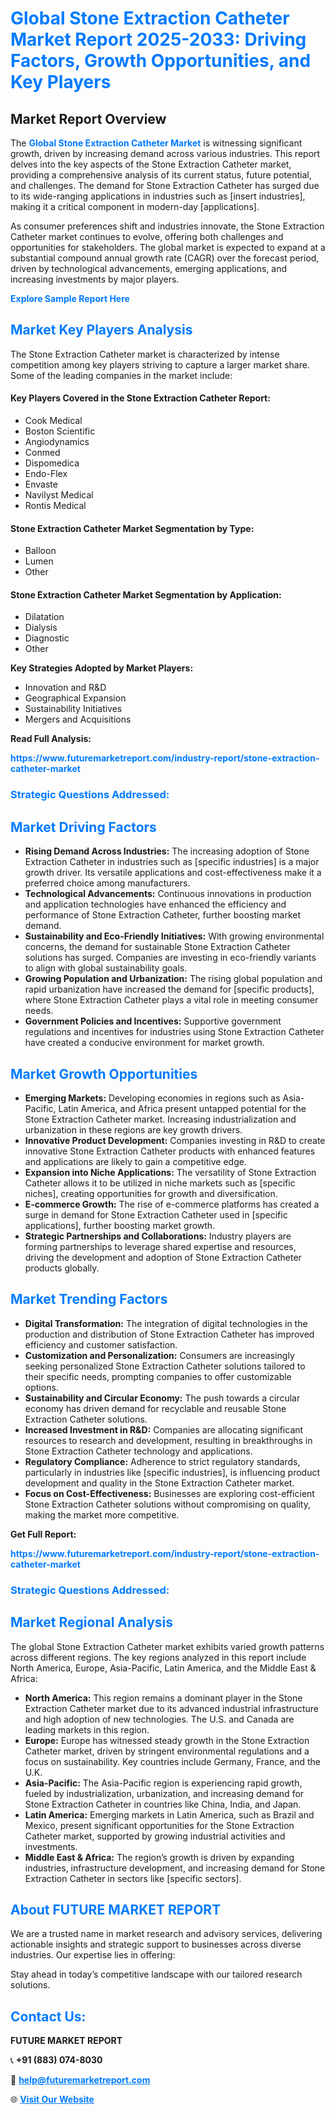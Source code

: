 <h1 style="color: #007BFF;">Global Stone Extraction Catheter Market Report 2025-2033: Driving Factors, Growth Opportunities, and Key Players</h1>

<section id="overview">
<h2>Market Report Overview</h2>
<p>The <a href="https://www.futuremarketreport.com/industry-report/stone-extraction-catheter-market" style="color: #007BFF; text-decoration: none;"><strong>Global Stone Extraction Catheter Market</strong></a> is witnessing significant growth, driven by increasing demand across various industries. This report delves into the key aspects of the Stone Extraction Catheter market, providing a comprehensive analysis of its current status, future potential, and challenges. The demand for Stone Extraction Catheter has surged due to its wide-ranging applications in industries such as [insert industries], making it a critical component in modern-day [applications].</p>
<p>As consumer preferences shift and industries innovate, the Stone Extraction Catheter market continues to evolve, offering both challenges and opportunities for stakeholders. The global market is expected to expand at a substantial compound annual growth rate (CAGR) over the forecast period, driven by technological advancements, emerging applications, and increasing investments by major players.</p>
</section>

<section id="overview">
<p><a href="https://www.futuremarketreport.com/request-sample/reportId=86400" style="color: #007BFF; text-decoration: none;"><strong>Explore Sample Report Here</strong></a></p>
</section>

<section id="key-players">
<h2 style="color: #007BFF;">Market Key Players Analysis</h2>
<p>The Stone Extraction Catheter market is characterized by intense competition among key players striving to capture a larger market share. Some of the leading companies in the market include:</p>
<h4>Key Players Covered in the Stone Extraction Catheter Report:</h4>
<ul><li>Cook Medical</li><li>Boston Scientific</li><li>Angiodynamics</li><li>Conmed</li><li>Dispomedica</li><li>Endo-Flex</li><li>Envaste</li><li>Navilyst Medical</li><li>Rontis Medical</li></ul>
<h4>Stone Extraction Catheter Market Segmentation by Type:</h4>
<ul><li>Balloon</li><li>Lumen</li><li>Other</li></ul>

<h4>Stone Extraction Catheter Market Segmentation by Application:</h4>
<ul><li>Dilatation</li><li>Dialysis</li><li>Diagnostic</li><li>Other</li></ul>
<p><strong>Key Strategies Adopted by Market Players:</strong></p>
<ul>
<li>Innovation and R&D</li>
<li>Geographical Expansion</li>
<li>Sustainability Initiatives</li>
<li>Mergers and Acquisitions</li>
</ul>
</section>

<section>
<p><strong>Read Full Analysis: </strong></p><a href="https://www.futuremarketreport.com/industry-report/stone-extraction-catheter-market" style="color: #007BFF; text-decoration: none;"><strong>https://www.futuremarketreport.com/industry-report/stone-extraction-catheter-market</strong></a>
<h3 style="color: #007BFF;">Strategic Questions Addressed:</h3>
</section>

<section id="driving-factors">
<h2 style="color: #007BFF;">Market Driving Factors</h2>
<ul>
<li><strong>Rising Demand Across Industries:</strong> The increasing adoption of Stone Extraction Catheter in industries such as [specific industries] is a major growth driver. Its versatile applications and cost-effectiveness make it a preferred choice among manufacturers.</li>
<li><strong>Technological Advancements:</strong> Continuous innovations in production and application technologies have enhanced the efficiency and performance of Stone Extraction Catheter, further boosting market demand.</li>
<li><strong>Sustainability and Eco-Friendly Initiatives:</strong> With growing environmental concerns, the demand for sustainable Stone Extraction Catheter solutions has surged. Companies are investing in eco-friendly variants to align with global sustainability goals.</li>
<li><strong>Growing Population and Urbanization:</strong> The rising global population and rapid urbanization have increased the demand for [specific products], where Stone Extraction Catheter plays a vital role in meeting consumer needs.</li>
<li><strong>Government Policies and Incentives:</strong> Supportive government regulations and incentives for industries using Stone Extraction Catheter have created a conducive environment for market growth.</li>
</ul>
</section>

<section id="growth-opportunities">
<h2 style="color: #007BFF;">Market Growth Opportunities</h2>
<ul>
<li><strong>Emerging Markets:</strong> Developing economies in regions such as Asia-Pacific, Latin America, and Africa present untapped potential for the Stone Extraction Catheter market. Increasing industrialization and urbanization in these regions are key growth drivers.</li>
<li><strong>Innovative Product Development:</strong> Companies investing in R&D to create innovative Stone Extraction Catheter products with enhanced features and applications are likely to gain a competitive edge.</li>
<li><strong>Expansion into Niche Applications:</strong> The versatility of Stone Extraction Catheter allows it to be utilized in niche markets such as [specific niches], creating opportunities for growth and diversification.</li>
<li><strong>E-commerce Growth:</strong> The rise of e-commerce platforms has created a surge in demand for Stone Extraction Catheter used in [specific applications], further boosting market growth.</li>
<li><strong>Strategic Partnerships and Collaborations:</strong> Industry players are forming partnerships to leverage shared expertise and resources, driving the development and adoption of Stone Extraction Catheter products globally.</li>
</ul>
</section>

<section id="trending-factors">
<h2 style="color: #007BFF;">Market Trending Factors</h2>
<ul>
<li><strong>Digital Transformation:</strong> The integration of digital technologies in the production and distribution of Stone Extraction Catheter has improved efficiency and customer satisfaction.</li>
<li><strong>Customization and Personalization:</strong> Consumers are increasingly seeking personalized Stone Extraction Catheter solutions tailored to their specific needs, prompting companies to offer customizable options.</li>
<li><strong>Sustainability and Circular Economy:</strong> The push towards a circular economy has driven demand for recyclable and reusable Stone Extraction Catheter solutions.</li>
<li><strong>Increased Investment in R&D:</strong> Companies are allocating significant resources to research and development, resulting in breakthroughs in Stone Extraction Catheter technology and applications.</li>
<li><strong>Regulatory Compliance:</strong> Adherence to strict regulatory standards, particularly in industries like [specific industries], is influencing product development and quality in the Stone Extraction Catheter market.</li>
<li><strong>Focus on Cost-Effectiveness:</strong> Businesses are exploring cost-efficient Stone Extraction Catheter solutions without compromising on quality, making the market more competitive.</li>
</ul>
</section>

<section>
<p><strong>Get Full Report: </strong></p><a href="https://www.futuremarketreport.com/industry-report/stone-extraction-catheter-market" style="color: #007BFF; text-decoration: none;"><strong>https://www.futuremarketreport.com/industry-report/stone-extraction-catheter-market</strong></a>
<h3 style="color: #007BFF;">Strategic Questions Addressed:</h3>
</section>


<section id="regional-analysis">
<h2 style="color: #007BFF;">Market Regional Analysis</h2>
<p>The global Stone Extraction Catheter market exhibits varied growth patterns across different regions. The key regions analyzed in this report include North America, Europe, Asia-Pacific, Latin America, and the Middle East & Africa:</p>
<ul>
<li><strong>North America:</strong> This region remains a dominant player in the Stone Extraction Catheter market due to its advanced industrial infrastructure and high adoption of new technologies. The U.S. and Canada are leading markets in this region.</li>
<li><strong>Europe:</strong> Europe has witnessed steady growth in the Stone Extraction Catheter market, driven by stringent environmental regulations and a focus on sustainability. Key countries include Germany, France, and the U.K.</li>
<li><strong>Asia-Pacific:</strong> The Asia-Pacific region is experiencing rapid growth, fueled by industrialization, urbanization, and increasing demand for Stone Extraction Catheter in countries like China, India, and Japan.</li>
<li><strong>Latin America:</strong> Emerging markets in Latin America, such as Brazil and Mexico, present significant opportunities for the Stone Extraction Catheter market, supported by growing industrial activities and investments.</li>
<li><strong>Middle East & Africa:</strong> The region’s growth is driven by expanding industries, infrastructure development, and increasing demand for Stone Extraction Catheter in sectors like [specific sectors].</li>
</ul>
</section>

<footer>
<h2 style="color: #007BFF;">About FUTURE MARKET REPORT</h2>
<p>We are a trusted name in market research and advisory services, delivering actionable insights and strategic support to businesses across diverse industries. Our expertise lies in offering:</p>

<p>Stay ahead in today’s competitive landscape with our tailored research solutions.</p>

<h2 style="color: #007BFF;">Contact Us:</h2>
<p><strong>FUTURE MARKET REPORT</strong></p>
<p>📞 <strong>+91 (883) 074-8030</strong></p>
<p>📧 <strong><a href="mailto:help@futuremarketreport.com" style="color: #007BFF;">help@futuremarketreport.com</a></strong></p>
<p>🌐 <strong><a href="https://www.futuremarketreport.com/" style="color: #007BFF;">Visit Our Website</a></strong></p>
</footer>